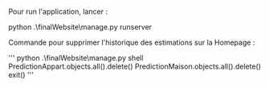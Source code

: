 Pour run l'application, lancer :

python .\finalWebsite\manage.py runserver


Commande pour supprimer l'historique des estimations sur la Homepage :

'''
python .\finalWebsite\manage.py shell 
PredictionAppart.objects.all().delete()
PredictionMaison.objects.all().delete()
exit()
'''